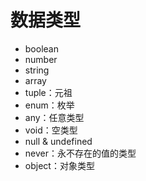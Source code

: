 # 数据类型

- boolean
- number
- string
- array
- tuple：元祖
- enum：枚举
- any：任意类型
- void：空类型
- null & undefined
- never：永不存在的值的类型
- object：对象类型